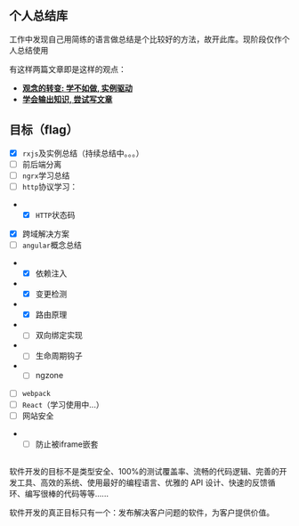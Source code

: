## 个人总结库

工作中发现自己用简练的语言做总结是个比较好的方法，故开此库。现阶段仅作个人总结使用

有这样两篇文章即是这样的观点：

* **[观念的转变: 学不如做, 实例驱动](https://github.com/niudai/How-to-be-a-good-programmer/blob/master/doc/abilities/ability_task_driven.md)**
* **[学会输出知识, 尝试写文章](https://github.com/niudai/How-to-be-a-good-programmer/blob/master/doc/abilities/ability_articles.md)**

## 目标（flag）

- [x] `rxjs`及实例总结（持续总结中。。。）
- [ ] 前后端分离
- [ ] `ngrx`学习总结
- [ ] `http`协议学习：
- - [x] `HTTP`状态码
- [x] 跨域解决方案
- [ ] `angular`概念总结
- - [x] 依赖注入
- - [x] 变更检测
- - [x] 路由原理
- - [ ] 双向绑定实现
- - [ ] 生命周期钩子
- - [ ] ngzone
- [ ] `webpack`
- [ ] `React`（学习使用中...）
- [ ] 网站安全
- - [ ] 防止被iframe嵌套

##

软件开发的目标不是类型安全、100%的测试覆盖率、流畅的代码逻辑、完善的开发工具、高效的系统、使用最好的编程语言、优雅的 API 设计、快速的反馈循环、编写很棒的代码等等......

软件开发的真正目标只有一个：发布解决客户问题的软件，为客户提供价值。
